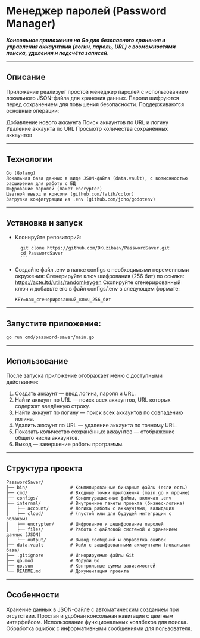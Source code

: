 # Менеджер паролей (Password Manager)

***Консольное приложение на Go для безопасного хранения и управления аккаунтами (логин, пароль, URL) с возможностями поиска, удаления и подсчёта записей***.

---

## Описание

Приложение реализует простой менеджер паролей с использованием локального JSON-файла для хранения данных. Пароли шифруются перед сохранением для повышения безопасности.
Поддерживаются основные операции:

Добавление нового аккаунта
Поиск аккаунтов по URL и логину
Удаление аккаунта по URL
Просмотр количества сохранённых аккаунтов

---

## Технологии

    Go (Golang)
    Локальная база данных в виде JSON-файла (data.vault), с возможностью расширения для работы с БД
    Шифрование паролей (пакет encrypter)
    Цветной вывод в консоли (github.com/fatih/color)
    Загрузка конфигурации из .env (github.com/joho/godotenv)

---

## Установка и запуск
- Клонируйте репозиторий:
        
        git clone https://github.com/DKuzibaev/PasswordSaver.git
        cd PasswordSaver
        ```
- Создайте файл .env в папке configs с необходимыми переменными окружения:
    Сгенерируйте ключ шифрования (256 бит) по ссылке: https://acte.ltd/utils/randomkeygen
    Скопируйте сгенерированный ключ и добавьте его в файл configs/.env в следующем формате:
    ```
    KEY=ваш_сгенерированный_ключ_256_бит
    ```

---

## Запустите приложение:

    go run cmd/password-saver/main.go

---

## Использование
После запуска приложение отображает меню с доступными действиями:

1. Создать аккаунт — ввод логина, пароля и URL.
2. Найти аккаунт по URL — поиск всех аккаунтов, URL которых содержат введённую строку.
3. Найти аккаунт по логину — поиск всех аккаунтов по совпадению логина.
4. Удалить аккаунт по URL — удаление аккаунта по точному URL.
5. Показать количество сохранённых аккаунтов — отображение общего числа аккаунтов.
6. Выход — завершение работы программы.

---

## Структура проекта
    
    PasswordSaver/
    ├── bin/                # Компилированные бинарные файлы (если есть)
    ├── cmd/                # Входные точки приложения (main.go и прочие)
    ├── configs/            # Конфигурационные файлы, включая .env
    ├── internal/           # Внутренние пакеты проекта (бизнес-логика)
    │   ├── account/        # Логика работы с аккаунтами, валидация
    │   ├── cloud/          # (пустой или для будущей интеграции с облаком)
    │   ├── encrypter/      # Шифрование и дешифрование паролей
    │   ├── files/          # Работа с файловой системой и хранением данных (JSON)
    │   └── output/         # Вывод сообщений и обработка ошибок
    ├── data.vault          # Файл с зашифрованными аккаунтами (локальная база)
    ├── .gitignore          # Игнорируемые файлы Git
    ├── go.mod              # Модули Go
    ├── go.sum              # Контрольные суммы зависимостей
    └── README.md           # Документация проекта

---

## Особенности

Хранение данных в JSON-файле с автоматическим созданием при отсутствии.
Простая и удобная консольная навигация с цветным интерфейсом.
Использование функциональных коллбеков для поиска.
Обработка ошибок с информативными сообщениями для пользователя.


